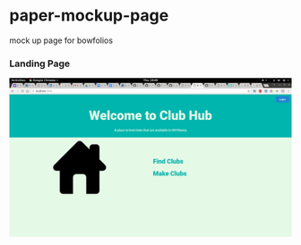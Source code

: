 # paper-mockup-page
mock up page for bowfolios

### Landing Page
![landing-page](/screenshots/homepage.png)




